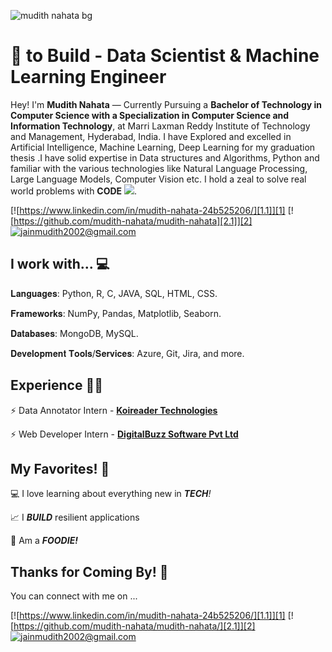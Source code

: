 

![mudith nahata bg](https://github.com/mudith-nahata/mudith-nahata/assets/96544398/86dbf1c0-cd0b-401c-9ea2-835a69eafbef)


<!-- links to social media icons -->
<!-- no need to change these -->

<!-- icons  -->

[1.1]: https://img.icons8.com/color/48/000000/linkedin.png
[2.1]: https://img.icons8.com/windows/48/000000/github.png
[5.1]: https://img.icons8.com/cute-clipart/48/000000/email.png



<!-- links to my social media accounts -->

[1]: https://www.linkedin.com/in/mudith-nahata-24b525206/
[2]: https://www.github.com/mudith-nahata
[5]: mailto:jainmudith2002@gmail.com

<!-- section - intro -->
<!--#### **SDE** @ **HashedIn | Microsoft | ISRO** -->

# :blue_heart: to Build - Data Scientist & Machine Learning Engineer


Hey! I'm **Mudith Nahata** — Currently Pursuing a **Bachelor of Technology in Computer Science with a Specialization in Computer Science and Information Technology**, at Marri Laxman Reddy Institute of Technology and Management, Hyderabad, India. I have Explored and excelled in Artificial Intelligence, Machine Learning, Deep Learning for my graduation thesis .I have solid expertise in Data structures and Algorithms, Python and familiar with the various technologies like Natural Language Processing, Large Language Models, Computer Vision etc. I hold a zeal to solve real world problems with **CODE** ![](https://img.icons8.com/ios-filled/15/000000/code.png).

<!-- section - intro -->

<!-- section - social media icons -->

[![https://www.linkedin.com/in/mudith-nahata-24b525206/][1.1]][1]
[![https://github.com/mudith-nahata/mudith-nahata][2.1]][2]
[![jainmudith2002@gmail.com][5.1]][5]

<!-- section - social media icons -->



<!-- section - skills -->

## I work with... 💻

𝐋𝐚𝐧𝐠𝐮𝐚𝐠𝐞𝐬: Python, R, C, JAVA, SQL, HTML, CSS.  

𝐅𝐫𝐚𝐦𝐞𝐰𝐨𝐫𝐤𝐬: NumPy, Pandas, Matplotlib, Seaborn.  

𝐃𝐚𝐭𝐚𝐛𝐚𝐬𝐞𝐬: MongoDB, MySQL.  

𝐃𝐞𝐯𝐞𝐥𝐨𝐩𝐦𝐞𝐧𝐭 𝐓𝐨𝐨𝐥𝐬/𝐒𝐞𝐫𝐯𝐢𝐜𝐞𝐬: Azure, Git, Jira, and more.  


<!-- Python . C++ . C . SQL . HTML . CSS . BOOTSTRAP

Computer Vision . Natural Language Processing . Deep Learning

Amazon Web Services (AWS) . Google Cloud Compute (GCP) . Microsoft Azure
 -->
<!-- section - skills -->

<!-- section - job details -->

## Experience 👨‍💻

⚡️ Data Annotator Intern - [**Koireader Technologies**](https://koireader.com)

⚡️ Web Developer Intern - [**DigitalBuzz Software Pvt Ltd**](https://www.digitalbuzztech.com/)



<!-- section - job details -->


<!-- section - interests -->

## My Favorites! 💜

💻 I love learning about everything new in _**TECH**!_

📈 I _**BUILD**_ resilient applications

🍕 Am a _**FOODIE!**_

<!-- section - interests -->

## Thanks for Coming By! 🙏

You can connect with me on ...

<!-- section - social media icons -->

[![https://www.linkedin.com/in/mudith-nahata-24b525206/][1.1]][1]
[![https://github.com/mudith-nahata/mudith-nahata/][2.1]][2]
[![jainmudith2002@gmail.com][5.1]][5]

<!-- section - social media icons -->

<p align='center'>
 <p/>

